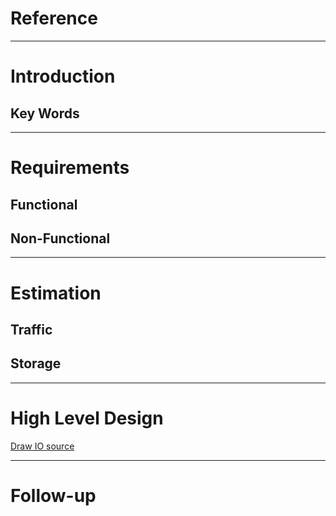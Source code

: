 # Reference
--- 
# Introduction
## Key Words
---
# Requirements
## **Functional**
## **Non-Functional**
---
# Estimation
## **Traffic**
## **Storage**
---
# High Level Design
[Draw IO source]()

---
# Follow-up
<!--stackedit_data:
eyJoaXN0b3J5IjpbNTA4ODI4MzQsLTIwNjcwODA5NzhdfQ==
-->